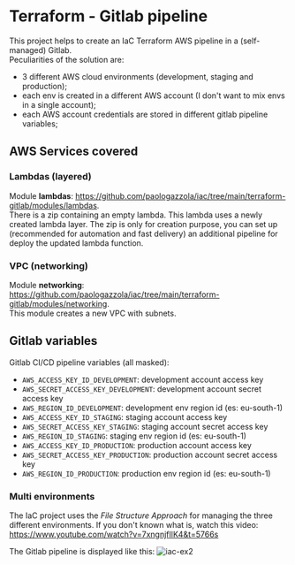 # Terraform - Gitlab pipeline
This project helps to create an IaC Terraform AWS pipeline in a (self-managed) Gitlab.  
Peculiarities of the solution are:
- 3 different AWS cloud environments (development, staging and production);
- each env is created in a different AWS account (I don't want to mix envs in a single account);
- each AWS account credentials are stored in different gitlab pipeline variables;

## AWS Services covered
### Lambdas (layered)
Module **lambdas**: https://github.com/paologazzola/iac/tree/main/terraform-gitlab/modules/lambdas.  
There is a zip containing an empty lambda. This lambda uses a newly created lambda layer. The zip is only for creation purpose, you can set up (recommended for automation and fast delivery) an additional pipeline for deploy the updated lambda function.

### VPC (networking)
Module **networking**: https://github.com/paologazzola/iac/tree/main/terraform-gitlab/modules/networking.  
This module creates a new VPC with subnets.

## Gitlab variables
Gitlab CI/CD pipeline variables (all masked):
- `AWS_ACCESS_KEY_ID_DEVELOPMENT`: development account access key
- `AWS_SECRET_ACCESS_KEY_DEVELOPMENT`: development account secret access key
- `AWS_REGION_ID_DEVELOPMENT`: development env region id (es: eu-south-1)
- `AWS_ACCESS_KEY_ID_STAGING`: staging account access key
- `AWS_SECRET_ACCESS_KEY_STAGING`: staging account secret access key
- `AWS_REGION_ID_STAGING`: staging env region id (es: eu-south-1)
- `AWS_ACCESS_KEY_ID_PRODUCTION`: production account access key
- `AWS_SECRET_ACCESS_KEY_PRODUCTION`: production account secret access key
- `AWS_REGION_ID_PRODUCTION`: production env region id (es: eu-south-1)

### Multi environments
The IaC project uses the _File Structure Approach_ for managing the three different environments. If you don't known what is, watch this video: https://www.youtube.com/watch?v=7xngnjfIlK4&t=5766s

The Gitlab pipeline is displayed like this:
![iac-ex2](https://github.com/paologazzola/iac/assets/26058077/2ecfabb8-4de1-4eee-903b-dca5cc728fd6)


